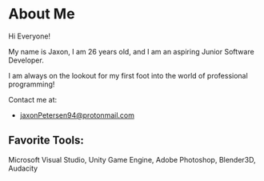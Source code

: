 # About Me

Hi Everyone!

My name is Jaxon, I am 26 years old, and I am an aspiring Junior Software Developer.

I am always on the lookout for my first foot into the world of professional programming!

Contact me at: 
  - jaxonPetersen94@protonmail.com

Favorite Tools:
-----------------------
Microsoft Visual Studio,
Unity Game Engine,
Adobe Photoshop,
Blender3D,
Audacity
